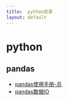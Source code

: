 ```yaml
---
title:  python目录
layout: default
---
```

# python

## pandas

- [pandas使用手册-总](././././2022/06/02/PandasNote.html)
- [pandas数据IO](https://analy-liu.github.io/2022/07/04/Pandas_IO.html)